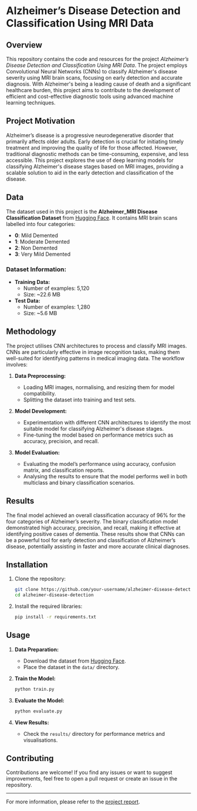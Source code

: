 # Alzheimer’s Disease Detection and Classification Using MRI Data

## Overview

This repository contains the code and resources for the project *Alzheimer’s Disease Detection and Classification Using MRI Data*. The project employs Convolutional Neural Networks (CNNs) to classify Alzheimer's disease severity using MRI brain scans, focusing on early detection and accurate diagnosis. With Alzheimer's being a leading cause of death and a significant healthcare burden, this project aims to contribute to the development of efficient and cost-effective diagnostic tools using advanced machine learning techniques.

## Project Motivation

Alzheimer’s disease is a progressive neurodegenerative disorder that primarily affects older adults. Early detection is crucial for initiating timely treatment and improving the quality of life for those affected. However, traditional diagnostic methods can be time-consuming, expensive, and less accessible. This project explores the use of deep learning models for classifying Alzheimer's disease stages based on MRI images, providing a scalable solution to aid in the early detection and classification of the disease.

## Data

The dataset used in this project is the **Alzheimer_MRI Disease Classification Dataset** from [Hugging Face](https://huggingface.co/datasets/falah/Alzheimer_MRI_Disease_Classification). It contains MRI brain scans labelled into four categories:
- **0**: Mild Demented
- **1**: Moderate Demented
- **2**: Non Demented
- **3**: Very Mild Demented

### Dataset Information:
- **Training Data:**
  - Number of examples: 5,120
  - Size: ~22.6 MB
- **Test Data:**
  - Number of examples: 1,280
  - Size: ~5.6 MB

## Methodology

The project utilises CNN architectures to process and classify MRI images. CNNs are particularly effective in image recognition tasks, making them well-suited for identifying patterns in medical imaging data. The workflow involves:

1. **Data Preprocessing:** 
   - Loading MRI images, normalising, and resizing them for model compatibility.
   - Splitting the dataset into training and test sets.

2. **Model Development:**
   - Experimentation with different CNN architectures to identify the most suitable model for classifying Alzheimer's disease stages.
   - Fine-tuning the model based on performance metrics such as accuracy, precision, and recall.

3. **Model Evaluation:**
   - Evaluating the model’s performance using accuracy, confusion matrix, and classification reports.
   - Analysing the results to ensure that the model performs well in both multiclass and binary classification scenarios.

## Results

The final model achieved an overall classification accuracy of 96% for the four categories of Alzheimer’s severity. The binary classification model demonstrated high accuracy, precision, and recall, making it effective at identifying positive cases of dementia. These results show that CNNs can be a powerful tool for early detection and classification of Alzheimer’s disease, potentially assisting in faster and more accurate clinical diagnoses.

## Installation

1. Clone the repository:
   ```bash
   git clone https://github.com/your-username/alzheimer-disease-detection.git
   cd alzheimer-disease-detection
   ```
2. Install the required libraries:
   ```bash
   pip install -r requirements.txt
   ```

## Usage

1. **Data Preparation:**
   - Download the dataset from [Hugging Face](https://huggingface.co/datasets/falah/Alzheimer_MRI_Disease_Classification).
   - Place the dataset in the `data/` directory.

2. **Train the Model:**
   ```bash
   python train.py
   ```

3. **Evaluate the Model:**
   ```bash
   python evaluate.py
   ```

4. **View Results:**
   - Check the `results/` directory for performance metrics and visualisations.

## Contributing

Contributions are welcome! If you find any issues or want to suggest improvements, feel free to open a pull request or create an issue in the repository.


---

For more information, please refer to the [project report](./report.pdf).
